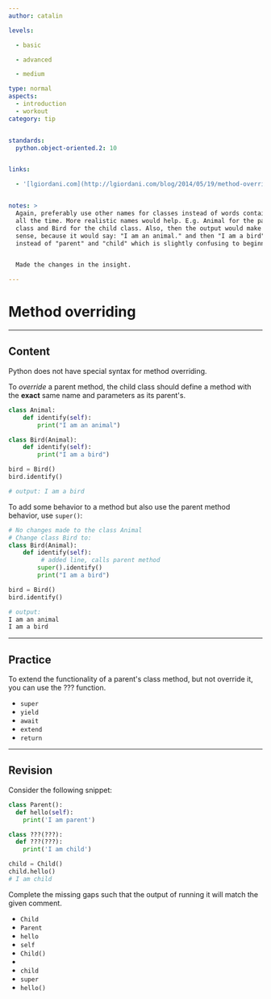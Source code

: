 ```yaml
---
author: catalin

levels:

  - basic

  - advanced

  - medium

type: normal
aspects:
  - introduction
  - workout
category: tip


standards:
  python.object-oriented.2: 10


links:

  - '[lgiordani.com](http://lgiordani.com/blog/2014/05/19/method-overriding-in-python/#.Vsx21JyLRhF){website}'


notes: >
  Again, preferably use other names for classes instead of words containing Enki
  all the time. More realistic names would help. E.g. Animal for the parent
  class and Bird for the child class. Also, then the output would make more
  sense, because it would say: "I am an animal." and then "I am a bird" -
  instead of "parent" and "child" which is slightly confusing to beginners.


  Made the changes in the insight.

---
```


# Method overriding

---
## Content

Python does not have special syntax for method overriding.

To *override* a parent method, the child class should define a method with the **exact** same name and parameters as its parent's.

```python
class Animal:
    def identify(self):
        print("I am an animal")

class Bird(Animal):
    def identify(self):
        print("I am a bird")

bird = Bird()
bird.identify()

# output: I am a bird
```

To add some behavior to a method but also use the parent method behavior, use `super()`:
```python
# No changes made to the class Animal
# Change class Bird to:
class Bird(Animal):
    def identify(self):
         # added line, calls parent method
        super().identify()
        print("I am a bird")

bird = Bird()
bird.identify()

# output:
I am an animal
I am a bird
```

---
## Practice

To extend the functionality of a parent's class method, but not override it, you can use the ??? function.


* `super`
* `yield`
* `await`
* `extend`
* `return`

---
## Revision

Consider the following snippet:
```python
class Parent():
  def hello(self):
    print('I am parent')

class ???(???):
  def ???(???):
    print('I am child')

child = Child()
child.hello()
# I am child
```
Complete the missing gaps such that the output of running it will match the given comment.


* `Child`
* `Parent`
* `hello`
* `self`
* `Child()`
* ` `
* `child`
* `super`
* `hello()`
